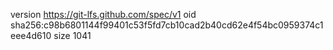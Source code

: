 version https://git-lfs.github.com/spec/v1
oid sha256:c98b6801144f99401c53f5fd7cb10cad2b40cd62e4f54bc0959374c1eee4d610
size 1041

